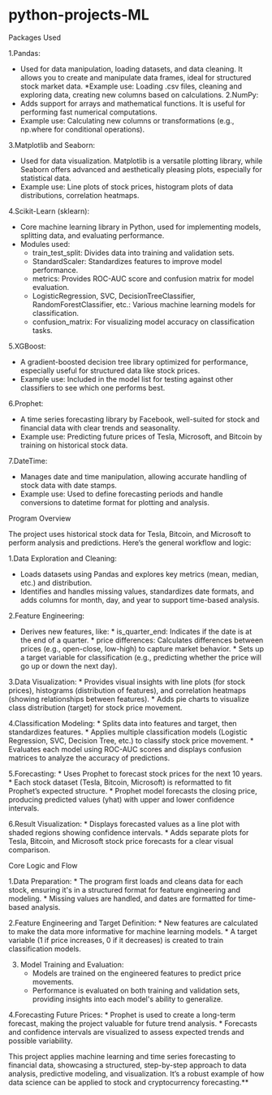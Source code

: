 # python-projects-ML
Packages Used


1.Pandas:
* Used for data manipulation, loading datasets, and data cleaning. It allows you to create and manipulate data frames, ideal for structured stock market data.
  *Example use: Loading .csv files, cleaning and exploring data, creating new columns based on calculations.
2.NumPy:
 * Adds support for arrays and mathematical functions. It is useful for performing fast numerical computations.
* Example use: Calculating new columns or transformations (e.g., np.where for conditional operations).

3.Matplotlib and Seaborn:

* Used for data visualization. Matplotlib is a versatile plotting library, while Seaborn offers advanced and aesthetically pleasing plots, especially for statistical data.
* Example use: Line plots of stock prices, histogram plots of data distributions, correlation heatmaps.

4.Scikit-Learn (sklearn):

   * Core machine learning library in Python, used for implementing models, splitting data, and evaluating performance.
   * Modules used:
     * train_test_split: Divides data into training and validation sets.
     *   StandardScaler: Standardizes features to improve model performance.
     *   metrics: Provides ROC-AUC score and confusion matrix for model evaluation.
     *  LogisticRegression, SVC, DecisionTreeClassifier, RandomForestClassifier, etc.: Various machine learning models for classification.
     *  confusion_matrix: For visualizing model accuracy on classification tasks.

5.XGBoost:
 * A gradient-boosted decision tree library optimized for performance, especially useful for structured data like stock prices.
 * Example use: Included in the model list for testing against other classifiers to see which one performs best.

6.Prophet:
 * A time series forecasting library by Facebook, well-suited for stock and financial data with clear trends and seasonality.
 * Example use: Predicting future prices of Tesla, Microsoft, and Bitcoin by training on historical stock data.

7.DateTime:
* Manages date and time manipulation, allowing accurate handling of stock data with date stamps.
* Example use: Used to define forecasting periods and handle conversions to datetime format for plotting and analysis.

    
Program Overview

The project uses historical stock data for Tesla, Bitcoin, and Microsoft to perform analysis and predictions. Here’s the general workflow and logic:

1.Data Exploration and Cleaning:
* Loads datasets using Pandas and explores key metrics (mean, median, etc.) and distribution.
* Identifies and handles missing values, standardizes date formats, and adds columns for month, day, and year to support time-based analysis.

2.Feature Engineering:
   * Derives new features, like:
            * is_quarter_end: Indicates if the date is at the end of a quarter.
            * price differences: Calculates differences between prices (e.g., open-close, low-high) to capture market behavior.
    * Sets up a target variable for classification (e.g., predicting whether the price will go up or down the next day).

3.Data Visualization:
     * Provides visual insights with line plots (for stock prices), histograms (distribution of features), and correlation heatmaps (showing relationships between features).
    * Adds pie charts to visualize class distribution (target) for stock price movement.

4.Classification Modeling:
    * Splits data into features and target, then standardizes features.
    * Applies multiple classification models (Logistic Regression, SVC, Decision Tree, etc.) to classify stock price movement.
    * Evaluates each model using ROC-AUC scores and displays confusion matrices to analyze the accuracy of predictions.

5.Forecasting:
    * Uses Prophet to forecast stock prices for the next 10 years.
    * Each stock dataset (Tesla, Bitcoin, Microsoft) is reformatted to fit Prophet’s expected structure.
    * Prophet model forecasts the closing price, producing predicted values (yhat) with upper and lower confidence intervals.

6.Result Visualization:
    * Displays forecasted values as a line plot with shaded regions showing confidence intervals.
    *    Adds separate plots for Tesla, Bitcoin, and Microsoft stock price forecasts for a clear visual comparison.

Core Logic and Flow

1.Data Preparation:
    * The program first loads and cleans data for each stock, ensuring it's in a structured format for feature engineering and modeling.
    * Missing values are handled, and dates are formatted for time-based analysis.

2.Feature Engineering and Target Definition:
    * New features are calculated to make the data more informative for machine learning models.
    *  A target variable (1 if price increases, 0 if it decreases) is created to train classification models.

3. Model Training and Evaluation:
   * Models are trained on the engineered features to predict price movements.
   * Performance is evaluated on both training and validation sets, providing insights into each model's ability to generalize.

4.Forecasting Future Prices:
    * Prophet is used to create a long-term forecast, making the project valuable for future trend analysis.
    * Forecasts and confidence intervals are visualized to assess expected trends and possible variability.

This project applies machine learning and time series forecasting to financial data, showcasing a structured, step-by-step approach to data analysis, predictive modeling, and visualization. It’s a robust example of how data science can be applied to stock and cryptocurrency forecasting.**  
    



